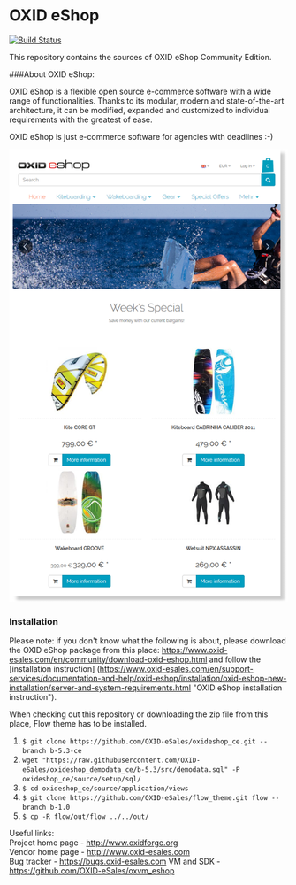 OXID eShop
==========

[![Build Status](https://travis-ci.org/OXID-eSales/oxideshop_ce.svg?branch=b-5.3-ce)](https://travis-ci.org/OXID-eSales/oxideshop_ce)

This repository contains the sources of OXID eShop Community Edition.

###About OXID eShop:

OXID eShop is a flexible open source e-commerce software with a wide range of functionalities. 
Thanks to its modular, modern and state-of-the-art architecture, it can be modified, expanded 
and customized to individual requirements with the greatest of ease. 

OXID eShop is just e-commerce software for agencies with deadlines :-)

![Image alt](frontend-flow.png)


### Installation

Please note: if you don't know what the following is about, please download the OXID eShop package from this place: https://www.oxid-esales.com/en/community/download-oxid-eshop.html and follow the [installation instruction] (https://www.oxid-esales.com/en/support-services/documentation-and-help/oxid-eshop/installation/oxid-eshop-new-installation/server-and-system-requirements.html "OXID eShop installation instruction").

When checking out this repository or downloading the zip file from this place, Flow theme has to be installed.

1. `$ git clone https://github.com/OXID-eSales/oxideshop_ce.git --branch b-5.3-ce`
1. `wget "https://raw.githubusercontent.com/OXID-eSales/oxideshop_demodata_ce/b-5.3/src/demodata.sql" -P oxideshop_ce/source/setup/sql/`
1. `$ cd oxideshop_ce/source/application/views`
1. `$ git clone https://github.com/OXID-eSales/flow_theme.git flow --branch b-1.0`
1. `$ cp -R flow/out/flow ../../out/`


Useful links:<br>
Project home page - http://www.oxidforge.org<br>
Vendor home page - http://www.oxid-esales.com<br>
Bug tracker - https://bugs.oxid-esales.com
VM and SDK - https://github.com/OXID-eSales/oxvm_eshop
